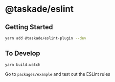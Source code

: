 # @taskade/eslint

## Getting Started

```sh
yarn add @taskade/eslint-plugin --dev
```

## To Develop

```sh
yarn build:watch
```

Go to `packages/example` and test out the ESLint rules

